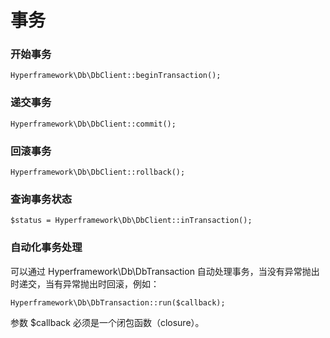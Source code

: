# 事务
### 开始事务
```.php
Hyperframework\Db\DbClient::beginTransaction();
```
### 递交事务
```.php
Hyperframework\Db\DbClient::commit();
```
### 回滚事务
```.php
Hyperframework\Db\DbClient::rollback();
```
### 查询事务状态
```.php
$status = Hyperframework\Db\DbClient::inTransaction();
```
### 自动化事务处理
可以通过 Hyperframework\Db\DbTransaction 自动处理事务，当没有异常抛出时递交，当有异常抛出时回滚，例如：
```.php
Hyperframework\Db\DbTransaction::run($callback);
```
参数 $callback 必须是一个闭包函数（closure）。
